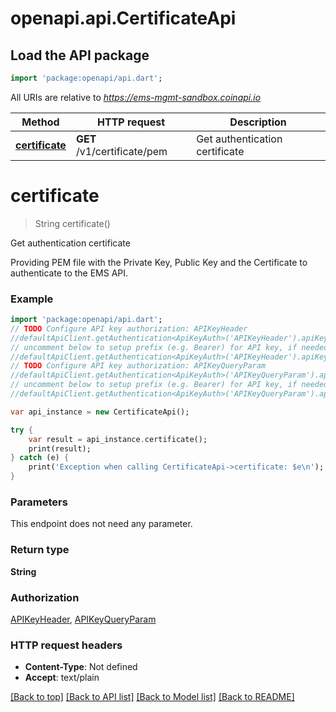 # openapi.api.CertificateApi

## Load the API package
```dart
import 'package:openapi/api.dart';
```

All URIs are relative to *https://ems-mgmt-sandbox.coinapi.io*

Method | HTTP request | Description
------------- | ------------- | -------------
[**certificate**](CertificateApi.md#certificate) | **GET** /v1/certificate/pem | Get authentication certificate


# **certificate**
> String certificate()

Get authentication certificate

Providing PEM file with the Private Key, Public Key and the Certificate to authenticate to the EMS API.

### Example
```dart
import 'package:openapi/api.dart';
// TODO Configure API key authorization: APIKeyHeader
//defaultApiClient.getAuthentication<ApiKeyAuth>('APIKeyHeader').apiKey = 'YOUR_API_KEY';
// uncomment below to setup prefix (e.g. Bearer) for API key, if needed
//defaultApiClient.getAuthentication<ApiKeyAuth>('APIKeyHeader').apiKeyPrefix = 'Bearer';
// TODO Configure API key authorization: APIKeyQueryParam
//defaultApiClient.getAuthentication<ApiKeyAuth>('APIKeyQueryParam').apiKey = 'YOUR_API_KEY';
// uncomment below to setup prefix (e.g. Bearer) for API key, if needed
//defaultApiClient.getAuthentication<ApiKeyAuth>('APIKeyQueryParam').apiKeyPrefix = 'Bearer';

var api_instance = new CertificateApi();

try {
    var result = api_instance.certificate();
    print(result);
} catch (e) {
    print('Exception when calling CertificateApi->certificate: $e\n');
}
```

### Parameters
This endpoint does not need any parameter.

### Return type

**String**

### Authorization

[APIKeyHeader](../README.md#APIKeyHeader), [APIKeyQueryParam](../README.md#APIKeyQueryParam)

### HTTP request headers

 - **Content-Type**: Not defined
 - **Accept**: text/plain

[[Back to top]](#) [[Back to API list]](../README.md#documentation-for-api-endpoints) [[Back to Model list]](../README.md#documentation-for-models) [[Back to README]](../README.md)

